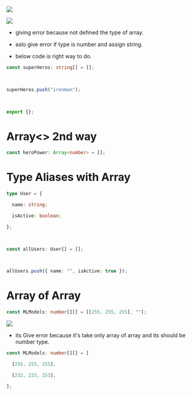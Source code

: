 
![](https://i.imgur.com/8Cjosbc.png)


![](https://i.imgur.com/nUCc4Ep.png)

- giving error because not defined the type of array.
- aslo give error if type is number and assign string.


- below code is right way to do.

```ts
const superHeros: string[] = [];

  

superHeros.push("ironman");

  

export {};
```

# Array<> 2nd way

```ts
const heroPower: Array<number> = [];
```


# Type Aliases with Array

```ts
type User = {

  name: string;

  isActive: boolean;

};

  

const allUsers: User[] = [];

  

allUsers.push({ name: "", isActive: true });
```



# Array of Array
```ts
const MLModels: number[][] = [[255, 255, 255], ""];
```
![](https://i.imgur.com/2PyVQdF.png)

- its Give error because it's take only array of array and its should be number type.

```ts
const MLModels: number[][] = [

  [255, 255, 255],

  [232, 233, 253],

];
```


